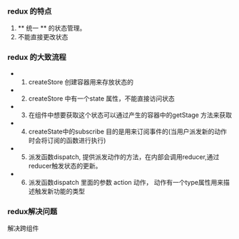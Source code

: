 ### redux 的特点
1.  ** 统一 ** 的状态管理。
2.  不能直接更改状态

### redux 的大致流程
- 1. createStore 创建容器用来存放状态的
- 2. createStore 中有一个state 属性，不能直接访问状态
- 3. 在组件中想要获取这个状态可以通过产生的容器中的getStage 方法来获取
- 4. createState中的subscribe 目的是用来订阅事件的(当用户派发新的动作时会将订阅的函数进行执行)
- 5. 派发函数dispatch, 提供派发动作的方法，在内部会调用reducer,通过reducer触发状态的更新。
- 6. 派发函数dispatch 里面的参数 action 动作， 动作有一个type属性用来描述触发新功能的类型



### redux解决问题
解决跨组件